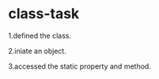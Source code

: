 # class-task

1.defined the class.

2.iniate an object.

3.accessed the static property and method.
